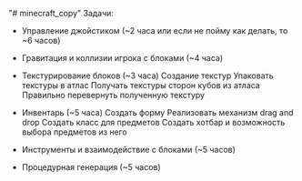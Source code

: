"# minecraft_copy"
Задачи:
- Управление джойстиком (~2 часа или если не пойму как делать, то ~6 часов)
- Гравитация и коллизии игрока с блоками (~4 часа)

- Текстурирование блоков (~3 часа)
    Создание текстур
    Упаковать текстуры в атлас
    Получать текстуры сторон кубов из атласа
    Правильно перевернуть полученную текстуру
 
- Инвентарь (~5 часа)
    Создать форму
    Реализовать механизм drag and drop
    Создать класс для предметов
    Создать хотбар и возможность выбора предметов из него
    
- Инструменты и взаимодействие с блоками (~5 часов)
- Процедурная генерация (~5 часов)
